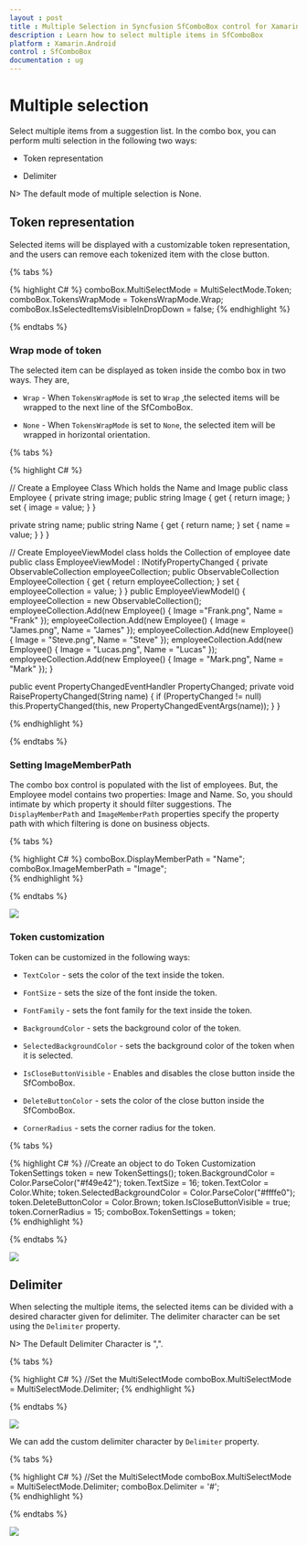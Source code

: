 ```yaml
---
layout : post
title : Multiple Selection in Syncfusion SfComboBox control for Xamarin.Android
description : Learn how to select multiple items in SfComboBox
platform : Xamarin.Android
control : SfComboBox
documentation : ug
---
```


# Multiple selection

Select multiple items from a suggestion list. In the combo box, you can perform multi selection in the following two ways:

* Token representation

* Delimiter

N> The default mode of multiple selection is None.

## Token representation

Selected items will be displayed with a customizable token representation, and the users can remove each tokenized item with the close button.

{% tabs %}

{% highlight C# %}
comboBox.MultiSelectMode = MultiSelectMode.Token;
comboBox.TokensWrapMode = TokensWrapMode.Wrap;
comboBox.IsSelectedItemsVisibleInDropDown = false;
{% endhighlight %}

{% endtabs %}

### Wrap mode of token

The selected item can be displayed as token inside the combo box in two ways. They are,

* `Wrap` - When `TokensWrapMode` is set to `Wrap` ,the selected items will be wrapped to the next line of the SfComboBox.

* `None` - When `TokensWrapMode` is set to `None`, the selected item will be wrapped in horizontal orientation.

{% tabs %}

{% highlight C# %}

// Create a Employee Class Which holds the Name and Image
public class Employee
{
private string image;
public string Image
{
    get { return image; }
    set { image = value; }
}

private string name;
public string Name
{
    get { return name; }
    set { name = value; }
}
}

// Create EmployeeViewModel class holds the Collection of employee date
public class EmployeeViewModel : INotifyPropertyChanged
{
private ObservableCollection<Employee> employeeCollection;
public ObservableCollection<Employee> EmployeeCollection
{
    get { return employeeCollection; }
    set { employeeCollection = value; }
}
public EmployeeViewModel()
{
    employeeCollection = new ObservableCollection<Employee>();
    employeeCollection.Add(new Employee() { Image ="Frank.png", Name = "Frank" });
    employeeCollection.Add(new Employee() { Image = "James.png", Name = "James" });
    employeeCollection.Add(new Employee() { Image = "Steve.png", Name = "Steve" });
    employeeCollection.Add(new Employee() { Image = "Lucas.png", Name = "Lucas" });
    employeeCollection.Add(new Employee() { Image = "Mark.png", Name = "Mark" });
}

public event PropertyChangedEventHandler PropertyChanged;
private void RaisePropertyChanged(String name)
{
    if (PropertyChanged != null)
        this.PropertyChanged(this, new PropertyChangedEventArgs(name));
}
} 
	
{% endhighlight %}

{% endtabs %}

### Setting ImageMemberPath

The combo box control is populated with the list of employees. But, the Employee model contains two properties: Image and Name. So, you should intimate by which property it should filter suggestions. The `DisplayMemberPath` and `ImageMemberPath` properties specify the property path with which filtering is done on business objects.

{% tabs %}

{% highlight C# %}
comboBox.DisplayMemberPath = "Name";
comboBox.ImageMemberPath = "Image"; 	 
{% endhighlight %}

{% endtabs %}

![](images/TokenRepresentationWrap.png)

### Token customization

Token can be customized in the following ways:

* `TextColor` - sets the color of the text inside the token.

* `FontSize` - sets the size of the font inside the token.

* `FontFamily` - sets the font family for the text inside the token.

* `BackgroundColor` - sets the background color of the token.

* `SelectedBackgroundColor` - sets the background color of the token when it is selected.

* `IsCloseButtonVisible` - Enables and disables the close button inside the SfComboBox.

* `DeleteButtonColor` - sets the color of the close button inside the SfComboBox.

* `CornerRadius` - sets the corner radius for the token.

{% tabs %}

{% highlight C# %}
//Create an object to do Token Customization 
TokenSettings token = new TokenSettings();
token.BackgroundColor = Color.ParseColor("#f49e42");
token.TextSize = 16;
token.TextColor = Color.White;
token.SelectedBackgroundColor = Color.ParseColor("#ffffe0");
token.DeleteButtonColor = Color.Brown;
token.IsCloseButtonVisible = true;
token.CornerRadius = 15;
comboBox.TokenSettings = token; 	 
{% endhighlight %}

{% endtabs %}

![](images/TokenCustomization.png)

## Delimiter

When selecting the multiple items, the selected items can be divided with a desired character given for delimiter. The delimiter character can be set using the `Delimiter` property.

N> The Default Delimiter Character is ",".

{% tabs %}

{% highlight C# %}
//Set the MultiSelectMode
comboBox.MultiSelectMode = MultiSelectMode.Delimiter;
{% endhighlight %}

{% endtabs %}
	
![](images/defaultdelimiter.png)

We can add the custom delimiter character by `Delimiter` property.
	
{% tabs %}

{% highlight C# %}
//Set the MultiSelectMode
comboBox.MultiSelectMode = MultiSelectMode.Delimiter;
comboBox.Delimiter = '#'; 	 
{% endhighlight %}

{% endtabs %}
	
![](images/delimiter.png)



